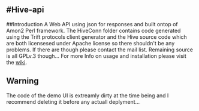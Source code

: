 #Hive-api
------------------------------------
##Introduction
A Web API using json for responses and built ontop of Amon2 Perl framework.
The HiveConn folder contains code generated using the Trift protocols client generator and the Hive source code which are both licensesed under Apache license so there shouldn't be any problems. If there are though please contact the mail list.  Remaining source is all GPLv.3 though...
For more Info on usage and installation please visit the [wiki](https://github.com/LazyDrone/hive-api/wiki).

## Warning
The code of the demo UI is extreamly dirty at the time being and I recommend deleting it before any actuall deplyment...
